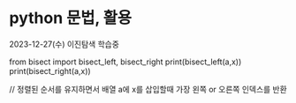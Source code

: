 # python 문법, 활용

2023-12-27(수)
이진탐색 학습중

from bisect import bisect_left, bisect_right
print(bisect_left(a,x))
print(bisect_right(a,x))

// 정렬된 순서를 유지하면서 배열 a에 x를 삽입할때 가장 왼쪽 or 오른쪽 인덱스를 반환

